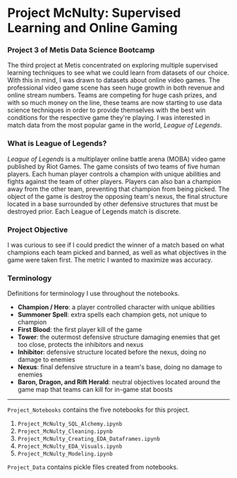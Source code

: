 # Project McNulty: Supervised Learning and Online Gaming  
### Project 3 of Metis Data Science Bootcamp  

The third project at Metis concentrated on exploring multiple supervised learning techniques to see what we could learn from datasets of our choice. With this in mind, I was drawn to datasets about online video games. The professional video game scene has seen huge growth in both revenue and online stream numbers. Teams are competing for huge cash prizes, and with so much money on the line, these teams are now starting to use data science techniques in order to provide themselves with the best win conditions for the respective game they're playing. I was interested in match data from the most popular game in the world, *League* *of* *Legends*.  

### What is League of Legends?  

*League of Legends* is a multiplayer online battle arena (MOBA) video game published by Riot Games. The game consists of two teams of five human players. Each human player controls a champion with unique abilities and fights against the team of other players. Players can also ban a champion away from the other team, preventing that champion from being picked. The object of the game is destroy the opposing team's nexus, the final structure located in a base surrounded by other defensive structures that must be destroyed prior. Each League of Legends match is discrete.  

### Project Objective  

I was curious to see if I could predict the winner of a match based on what champions each team picked and banned, as well as what objectives in the game were taken first. The metric I wanted to maximize was accuracy.  

### Terminology  
Definitions for terminology I use throughout the notebooks.  

  * **Champion / Hero**: a player controlled character with unique abilities 
  * **Summoner Spell**: extra spells each champion gets, not unique to champion
  * **First Blood**: the first player kill of the game
  * **Tower**: the outermost defensive structure damaging enemies that get too close, protects the inhibitors and nexus
  * **Inhibitor**: defensive structure located before the nexus, doing no damage to enemies
  * **Nexus**: final defensive structure in a team's base, doing no damage to enemies
  * **Baron, Dragon, and Rift Herald**: neutral objectives located around the game map that teams can kill for in-game stat boosts

---  

`Project_Notebooks` contains the five notebooks for this project.  
  1. `Project_McNulty_SQL_Alchemy.ipynb`  
  2. `Project_McNulty_Cleaning.ipynb`  
  3. `Project_McNulty_Creating_EDA_Dataframes.ipynb`  
  4. `Project_McNulty_EDA_Visuals.ipynb`  
  5. `Project_McNulty_Modeling.ipynb`  

`Project_Data` contains pickle files created from notebooks.
